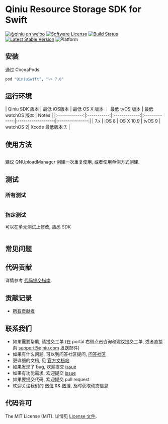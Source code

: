 # Qiniu Resource Storage SDK for Swift

[![@qiniu on weibo](http://img.shields.io/badge/weibo-%40qiniutek-blue.svg)](http://weibo.com/qiniutek)
[![Software License](https://img.shields.io/badge/license-MIT-brightgreen.svg)](LICENSE.md)
[![Build Status](https://travis-ci.org/qiniu/swift-sdk.svg?branch=master)](https://travis-ci.org/qiniu/swift-sdk)
[![Latest Stable Version](http://img.shields.io/cocoapods/v/QiniuSwift.svg)](https://github.com/qiniu/swift-sdk/releases)
![Platform](http://img.shields.io/cocoapods/p/QiniuSwift.svg)

## 安装

通过 CocoaPods

```ruby
pod "QiniuSwift", "~> 7.0"
```

## 运行环境

| Qiniu SDK 版本 | 最低 iOS版本 | 最低 OS X 版本 ｜ 最低 tvOS 版本 | 最低 watchOS 版本 | Notes          |
|:-------------:|:-----------:|:-------------:|:-------------:|:------------------:|:---------------:|
|          7.x         |            iOS 8           |           OS X 10.9          | tvOS 9 | watchOS 2| Xcode 最低版本 7.  |


## 使用方法

```Swift

```

建议 QNUploadManager 创建一次重复使用, 或者使用单例方式创建.

## 测试

### 所有测试

``` bash

```
### 指定测试

可以在单元测试上修改, 熟悉 SDK

``` bash

```

## 常见问题

## 代码贡献

详情参考 [代码提交指南](https://github.com/qiniu/swift-sdk/blob/master/Contributing.md).

## 贡献记录

- [所有贡献者](https://github.com/qiniu/swift-sdk/contributors)

## 联系我们

- 如果需要帮助, 请提交工单 (在 portal 右侧点击咨询和建议提交工单, 或者直接向 support@qiniu.com 发送邮件)
- 如果有什么问题, 可以到问答社区提问, [问答社区](http://qiniu.segmentfault.com/)
- 更详细的文档, 见 [官方文档站](http://developer.qiniu.com/)
- 如果发现了 bug, 欢迎提交 [issue](https://github.com/qiniu/swift-sdk/issues)
- 如果有功能需求, 欢迎提交 [issue](https://github.com/qiniu/swift-sdk/issues)
- 如果要提交代码, 欢迎提交 pull request
- 欢迎关注我们的 [微信](http://www.qiniu.com/#weixin) && [微博](http://weibo.com/qiniutek), 及时获取动态信息

## 代码许可

The MIT License (MIT). 详情见 [License 文件](https://github.com/qiniu/swift-sdk/blob/master/LICENSE).

